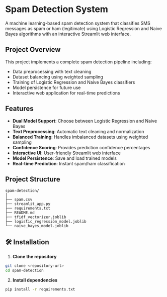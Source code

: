 #  Spam Detection System

A machine learning-based spam detection system that classifies SMS messages as spam or ham (legitimate) using Logistic Regression and Naive Bayes algorithms with an interactive Streamlit web interface.

##  Project Overview

This project implements a complete spam detection pipeline including:

- Data preprocessing with text cleaning
- Dataset balancing using weighted sampling
- Training of Logistic Regression and Naive Bayes classifiers
- Model persistence for future use
- Interactive web application for real-time predictions


## Features

- **Dual Model Support**: Choose between Logistic Regression and Naive Bayes
- **Text Preprocessing**: Automatic text cleaning and normalization
- **Balanced Training**: Handles imbalanced datasets using weighted sampling
- **Confidence Scoring**: Provides prediction confidence percentages
- **Interactive UI**: User-friendly Streamlit web interface
- **Model Persistence**: Save and load trained models
- **Real-time Prediction**: Instant spam/ham classification


## Project Structure

```
spam-detection/
│
├── spam.csv                         
├── streamlit_app.py    
├── requirements.txt              
├── README.md                         
├── tfidf_vectorizer.joblib
├── logistic_regression_model.joblib
└── naive_bayes_model.joblib

```


## 🛠️ Installation

1. **Clone the repository**

```bash
git clone <repository-url>
cd spam-detection
```

2. **Install dependencies**

```bash
pip install -r requirements.txt
```


